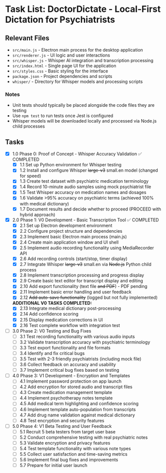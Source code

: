 # Task List: DoctorDictate - Local-First Dictation for Psychiatrists

## Relevant Files

- `src/main.js` - Electron main process for the desktop application
- `src/renderer.js` - UI logic and user interactions
- `src/whisper.js` - Whisper AI integration and transcription processing
- `src/index.html` - Single page UI for the application
- `src/styles.css` - Basic styling for the interface
- `package.json` - Project dependencies and scripts
- `whisper/` - Directory for Whisper models and processing scripts

### Notes

- Unit tests should typically be placed alongside the code files they are testing
- Use `npm test` to run tests once Jest is configured
- Whisper models will be downloaded locally and processed via Node.js child processes

## Tasks

- [x] 1.0 Phase 0: Proof of Concept - Whisper Accuracy Validation ✅ COMPLETED
  - [x] 1.1 Set up Python environment for Whisper testing
  - [x] 1.2 Install and configure Whisper ~~large-v3~~ small.en model (changed for speed)
  - [x] 1.3 Create test dataset with psychiatric medication terminology
  - [x] 1.4 Record 10-minute audio samples using mock psychiatrist file
  - [x] 1.5 Test Whisper accuracy on medication names and dosages
  - [x] 1.6 Validate >95% accuracy on psychiatric terms (achieved 100% with medical dictionary)
  - [x] 1.7 Document results and decide whether to proceed (PROCEED with hybrid approach)

- [x] 2.0 Phase 1: V0 Development - Basic Transcription Tool ✅ COMPLETED
  - [x] 2.1 Set up Electron development environment
  - [x] 2.2 Configure project structure and dependencies
  - [x] 2.3 Implement basic Electron main process (main.js)
  - [x] 2.4 Create main application window and UI shell
  - [x] 2.5 Implement audio recording functionality using MediaRecorder API
  - [x] 2.6 Add recording controls (start/stop, timer display)
  - [x] 2.7 Integrate Whisper ~~large-v3~~ small.en via ~~Node.js~~ Python child process
  - [x] 2.8 Implement transcription processing and progress display
  - [x] 2.9 Create basic text editor for transcript display and editing
  - [x] 2.10 Add export functionality (text file ~~and PDF~~) - PDF pending
  - [x] 2.11 Implement basic error handling and user feedback
  - [x] 2.12 ~~Add auto-save functionality~~ (logged but not fully implemented)
  
  **ADDITIONAL V0 TASKS COMPLETED:**
  - [x] 2.13 Integrate medical dictionary post-processing
  - [x] 2.14 Add confidence scoring
  - [x] 2.15 Display medication corrections in UI
  - [x] 2.16 Test complete workflow with integration test

- [ ] 3.0 Phase 2: V0 Testing and Bug Fixes
  - [ ] 3.1 Test recording functionality with various audio inputs
  - [ ] 3.2 Validate transcription accuracy with psychiatric terminology
  - [ ] 3.3 Test export functionality and file formats
  - [ ] 3.4 Identify and fix critical bugs
  - [ ] 3.5 Test with 2-3 friendly psychiatrists (including mock file)
  - [ ] 3.6 Collect feedback on accuracy and usability
  - [ ] 3.7 Implement critical bug fixes based on testing

- [ ] 4.0 Phase 3: V1 Development - Encryption and Templates
  - [ ] 4.1 Implement password protection on app launch
  - [ ] 4.2 Add encryption for stored audio and transcript files
  - [ ] 4.3 Create medication management template
  - [ ] 4.4 Implement psychotherapy notes template
  - [ ] 4.5 Add medical term highlighting and confidence scoring
  - [ ] 4.6 Implement template auto-population from transcripts
  - [ ] 4.7 Add drug name validation against medical dictionary
  - [ ] 4.8 Test encryption and security features

- [ ] 5.0 Phase 4: V1 Beta Testing and User Feedback
  - [ ] 5.1 Recruit 5 beta testers from target user base
  - [ ] 5.2 Conduct comprehensive testing with real psychiatric notes
  - [ ] 5.3 Validate encryption and privacy features
  - [ ] 5.4 Test template functionality with various note types
  - [ ] 5.5 Collect user satisfaction and time-saving metrics
  - [ ] 5.6 Implement final bug fixes and improvements
  - [ ] 5.7 Prepare for initial user launch
